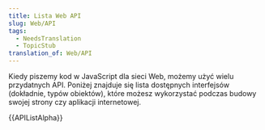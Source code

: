 ```yaml
---
title: Lista Web API
slug: Web/API
tags:
  - NeedsTranslation
  - TopicStub
translation_of: Web/API
---
```

Kiedy piszemy kod w JavaScript dla sieci Web, możemy użyć wielu przydatnych API. Poniżej znajduje się lista dostępnych interfejsów (dokładnie, typów obiektów), które możesz wykorzystać podczas budowy swojej strony czy aplikacji internetowej.

{{APIListAlpha}}
